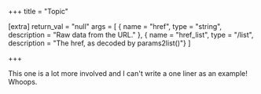 +++
title = "Topic"

[extra]
return_val = "null"
args = [
    { name = "href", type = "string", description = "Raw data from the URL." },
    { name = "href_list", type = "/list", description = "The href, as decoded by params2list()"}
    ]

+++

This one is a lot more involved and I can't write a one liner as an example! Whoops.